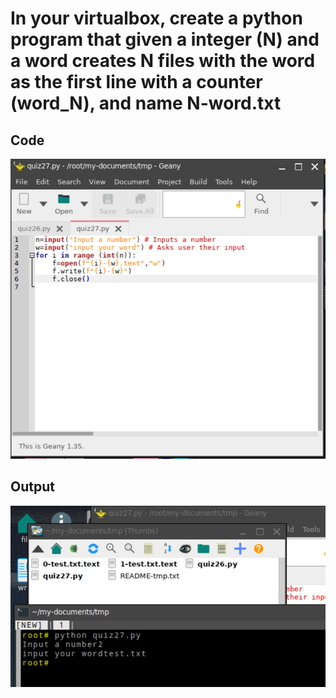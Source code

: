 # In your virtualbox, create a python program that given a integer (N) and a word creates  N files with the word as the first line with a counter (word_N), and name N-word.txt

## Code
![](quiz27.png)

## Output
![](quiz27out.png)
